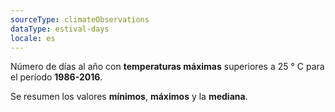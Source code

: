 ```yaml
---
sourceType: climateObservations
dataType: estival-days
locale: es
---
```


Número de días al año con **temperaturas máximas** superiores a 25 ° C para el
período **1986-2016**.

Se resumen los valores **mínimos**, **máximos** y la **mediana**.
